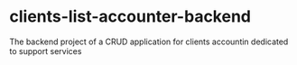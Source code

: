 # clients-list-accounter-backend
The backend project of a CRUD application for clients accountin dedicated to support services
